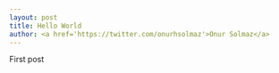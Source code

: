 ```yaml
---
layout: post
title: Hello World
author: <a href='https://twitter.com/onurhsolmaz'>Onur Solmaz</a>
---
```


First post

